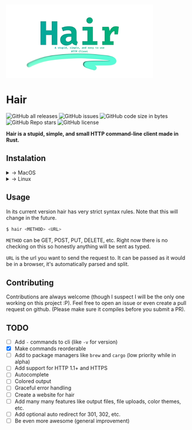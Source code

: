 <br/>
    <img alt="Hair Banner" height="200" src="https://raw.githubusercontent.com/secondary-smiles/hair/master/front/Hair-Banner.png" />
</br>

# Hair

<!-- SHIELDS BEGIN -->
![GitHub all releases](https://img.shields.io/github/downloads/secondary-smiles/hair/total?logo=GitHub&style=flat-square)
![GitHub issues](https://img.shields.io/github/issues/secondary-smiles/hair?logo=GitHub&style=flat-square)
![GitHub code size in bytes](https://img.shields.io/github/languages/code-size/secondary-smiles/hair?style=flat-square)
![GitHub Repo stars](https://img.shields.io/github/stars/secondary-smiles/hair?color=yellow&logo=GitHub&style=flat-square)
![GitHub license](https://img.shields.io/github/license/secondary-smiles/hair?style=flat-square)
<!-- SHIELDS END -->

**Hair is a stupid, simple, and small HTTP command-line client made in Rust.**

## Instalation
  <details>
  <summary>
   &#8594; MacOS
  </summary>
    <details>
        <summary>
           &#8594; From releases
        </summary>
        <ul>
        <li> Go to the latest release </li>
        <li> Download the correct build for your system </li>
        <li> Rename the executable to hair with <code> mv DOWNLOADED_EXECUTABLE hair </code> </li>
        <li> Add the executable to your <code>$PATH</code> variable</li>
        </ul>
    </details>
    <details>
    <summary>
       &#8594; From source
    </summary>
    &#8594; Makefile coming soon!
    With <code>rustc</code>
    <ul>
    <li><code>git clone https://github.com/secondary-smiles/hair.git</code></li>
    <li><code>cd hair</code></li>
    <li><code>rustc src/main.rs -o hair</code></li>
    <li>add <code>hair</code> to your <code>$PATH</code> variable</li>
    </ul>
    </details>
  </details>

<details>
<summary>
 &#8594; Linux
</summary>
Coming soon!
</details>


## Usage
In its current version hair has very strict syntax rules. Note that this will change in the future.

```bash
$ hair <METHOD> <URL>
```
`METHOD` can be GET, POST, PUT, DELETE, etc. Right now there is no checking on this so honestly anything will be sent as typed.

`URL` is the url you want to send the request to. It can be passed as it would be in a browser, it's automatically parsed and split.

## Contributing
Contributions are always welcome (though I suspect I will be the only one working on this project :P). Feel free to open an issue or even create a pull request on github. (Please make sure it compiles before you submit a PR).

## TODO
- [ ] Add `-` commands to cli (like `-v` for version)
- [X] Make commands reorderable
- [ ] Add to package managers like `brew` and `cargo` (low priority while in alpha)
- [ ] Add support for HTTP 1.1+ and HTTPS
- [ ] Autocomplete
- [ ] Colored output
- [ ] Graceful error handling
- [ ] Create a website for hair
- [ ] Add many many features like output files, file uploads, color themes, etc.
- [ ] Add optional auto redirect for 301, 302, etc.
- [ ] Be even more awesome (general improvement)
